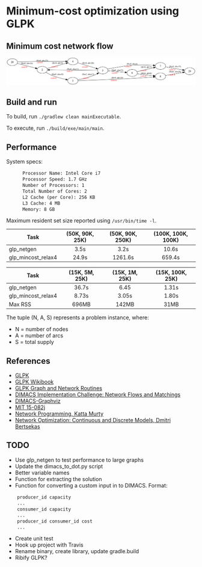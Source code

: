 # Minimum-cost optimization using GLPK

## Minimum cost network flow

![](./dat/sample.png)

## Build and run

To build, run `./gradlew clean mainExecutable`. 

To execute, run `./build/exe/main/main`.

## Performance

System specs:
```
      Processor Name: Intel Core i7
      Processor Speed: 1.7 GHz
      Number of Processors: 1
      Total Number of Cores: 2
      L2 Cache (per Core): 256 KB
      L3 Cache: 4 MB
      Memory: 8 GB
```

Maximum resident set size reported using `/usr/bin/time -l`.

|           Task        |   (50K, 90K, 25K)  |  (50K, 90K, 250K)  | (100K, 100K, 100K) |
| ----------------------|:------------------:|:------------------:|:------------------:|
| glp_netgen            |       3.5s         |        3.2s        |     10.6s          |
| glp_mincost_relax4    |       24.9s        |      1261.6s       |     659.4s         |

|           Task        |   (15K, 5M, 25K)   |   (15K, 1M, 25K)   |  (15K, 100K, 25K)  |
| ----------------------|:------------------:|:------------------:|:------------------:|
| glp_netgen            |       36.7s        |        6.45        |        1.31s       |
| glp_mincost_relax4    |       8.73s        |        3.05s       |        1.80s       |
| Max RSS               |       696MB        |        142MB       |        31MB        |

The tuple (N, A, S) represents a problem instance, where:

* N = number of nodes
* A = number of arcs
* S = total supply

## References

* [GLPK](https://www.gnu.org/software/glpk/)
* [GLPK Wikibook](https://en.wikibooks.org/wiki/GLPK)
* [GLPK Graph and Network Routines](http://www.chiark.greenend.org.uk/doc/glpk-doc/graphs.pdf)
* [DIMACS Implementation Challenge: Network Flows and Matchings](http://dimacs.rutgers.edu/pub/netflow/)
* [DIMACS-Graphviz](https://gist.github.com/maelvalais/755c16db4681e3a671c1)
* [MIT 15-082j](https://ocw.mit.edu/courses/sloan-school-of-management/15-082j-network-optimization-fall-2010/)
* [Network Programming, Katta Murty](http://www-personal.umich.edu/~murty/books/network_programming/)
* [Network Optimization: Continuous and Discrete Models, Dmitri Bertsekas](http://web.mit.edu/dimitrib/www/netbook_Full_Book.pdf)

## TODO

* Use glp_netgen to test performance to large graphs
* Update the dimacs_to_dot.py script
* Better variable names
* Function for extracting the solution
* Function for converting a custom input in to DIMACS. Format:
```
    producer_id capacity
    ...
    consumer_id capacity
    ...
    producer_id consumer_id cost
    ...
```
* Create unit test
* Hook up project with Travis
* Rename binary, create library, update gradle.build
* Ribify GLPK?
